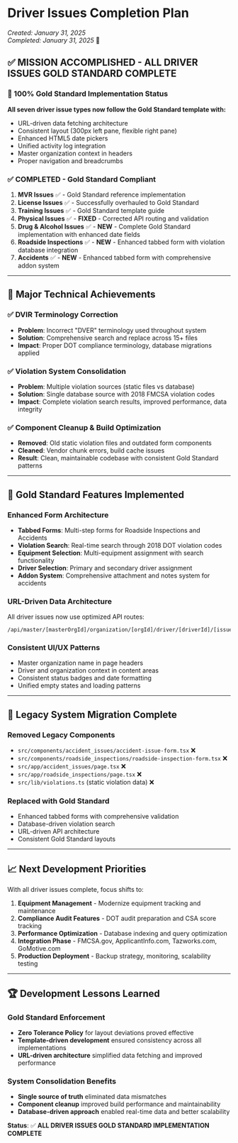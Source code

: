 # Driver Issues Completion Plan

*Created: January 31, 2025*  
*Completed: January 31, 2025* 🎉

## ✅ **MISSION ACCOMPLISHED - ALL DRIVER ISSUES GOLD STANDARD COMPLETE**

### **🎯 100% Gold Standard Implementation Status**

**All seven driver issue types now follow the Gold Standard template with:**
- URL-driven data fetching architecture
- Consistent layout (300px left pane, flexible right pane)
- Enhanced HTML5 date pickers
- Unified activity log integration
- Master organization context in headers
- Proper navigation and breadcrumbs

### **✅ COMPLETED - Gold Standard Compliant**

1. **MVR Issues** ✅ - Gold Standard reference implementation
2. **License Issues** ✅ - Successfully overhauled to Gold Standard  
3. **Training Issues** ✅ - Gold Standard template guide
4. **Physical Issues** ✅ - **FIXED** - Corrected API routing and validation
5. **Drug & Alcohol Issues** ✅ - **NEW** - Complete Gold Standard implementation with enhanced date fields
6. **Roadside Inspections** ✅ - **NEW** - Enhanced tabbed form with violation database integration
7. **Accidents** ✅ - **NEW** - Enhanced tabbed form with comprehensive addon system

---

## 🚀 **Major Technical Achievements**

### **✅ DVIR Terminology Correction**
- **Problem**: Incorrect "DVER" terminology used throughout system
- **Solution**: Comprehensive search and replace across 15+ files
- **Impact**: Proper DOT compliance terminology, database migrations applied

### **✅ Violation System Consolidation** 
- **Problem**: Multiple violation sources (static files vs database)
- **Solution**: Single database source with 2018 FMCSA violation codes
- **Impact**: Complete violation search results, improved performance, data integrity

### **✅ Component Cleanup & Build Optimization**
- **Removed**: Old static violation files and outdated form components
- **Cleaned**: Vendor chunk errors, build cache issues
- **Result**: Clean, maintainable codebase with consistent Gold Standard patterns

---

## 🎨 **Gold Standard Features Implemented**

### **Enhanced Form Architecture**
- **Tabbed Forms**: Multi-step forms for Roadside Inspections and Accidents
- **Violation Search**: Real-time search through 2018 DOT violation codes
- **Equipment Selection**: Multi-equipment assignment with search functionality
- **Driver Selection**: Primary and secondary driver assignment
- **Addon System**: Comprehensive attachment and notes system for accidents

### **URL-Driven Data Architecture**
All driver issues now use optimized API routes:
```
/api/master/[masterOrgId]/organization/[orgId]/driver/[driverId]/[issueType]
```

### **Consistent UI/UX Patterns**
- Master organization name in page headers
- Driver and organization context in content areas
- Consistent status badges and date formatting
- Unified empty states and loading patterns

---

## 🔄 **Legacy System Migration Complete**

### **Removed Legacy Components**
- `src/components/accident_issues/accident-issue-form.tsx` ❌
- `src/components/roadside_inspections/roadside-inspection-form.tsx` ❌
- `src/app/accident_issues/page.tsx` ❌ 
- `src/app/roadside_inspections/page.tsx` ❌
- `src/lib/violations.ts` (static violation data) ❌

### **Replaced with Gold Standard**
- Enhanced tabbed forms with comprehensive validation
- Database-driven violation search
- URL-driven API architecture
- Consistent Gold Standard layouts

---

## 📈 **Next Development Priorities**

With all driver issues complete, focus shifts to:

1. **Equipment Management** - Modernize equipment tracking and maintenance
2. **Compliance Audit Features** - DOT audit preparation and CSA score tracking  
3. **Performance Optimization** - Database indexing and query optimization
4. **Integration Phase** - FMCSA.gov, ApplicantInfo.com, Tazworks.com, GoMotive.com
5. **Production Deployment** - Backup strategy, monitoring, scalability testing

---

## 🏆 **Development Lessons Learned**

### **Gold Standard Enforcement**
- **Zero Tolerance Policy** for layout deviations proved effective
- **Template-driven development** ensured consistency across all implementations
- **URL-driven architecture** simplified data fetching and improved performance

### **System Consolidation Benefits**
- **Single source of truth** eliminated data mismatches
- **Component cleanup** improved build performance and maintainability
- **Database-driven approach** enabled real-time data and better scalability

**Status**: ✅ **ALL DRIVER ISSUES GOLD STANDARD IMPLEMENTATION COMPLETE** 